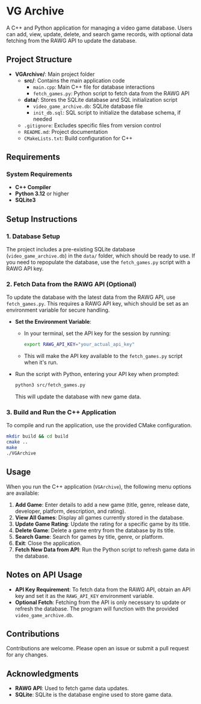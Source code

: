 
# VG Archive

A C++ and Python application for managing a video game database. Users can add, view, update, delete, and search game records, with optional data fetching from the RAWG API to update the database.

## Project Structure

* **VGArchive/**: Main project folder
  * **src/**: Contains the main application code
    * `main.cpp`: Main C++ file for database interactions
    * `fetch_games.py`: Python script to fetch data from the RAWG API
  * **data/**: Stores the SQLite database and SQL initialization script
    * `video_game_archive.db`: SQLite database file
    * `init_db.sql`: SQL script to initialize the database schema, if needed
  * `.gitignore`: Excludes specific files from version control
  * `README.md`: Project documentation
  * `CMakeLists.txt`: Build configuration for C++

## Requirements

### System Requirements

- **C++ Compiler**
- **Python 3.12** or higher
- **SQLite3**

## Setup Instructions

### 1. Database Setup

The project includes a pre-existing SQLite database (`video_game_archive.db`) in the `data/` folder, which should be ready to use. If you need to repopulate the database, use the `fetch_games.py` script with a RAWG API key.

### 2. Fetch Data from the RAWG API (Optional)

To update the database with the latest data from the RAWG API, use `fetch_games.py`. This requires a RAWG API key, which should be set as an environment variable for secure handling.

- **Set the Environment Variable**:
  - In your terminal, set the API key for the session by running:
    ```bash
    export RAWG_API_KEY="your_actual_api_key"
    ```
  - This will make the API key available to the `fetch_games.py` script when it's run.

- Run the script with Python, entering your API key when prompted:

  ```bash
  python3 src/fetch_games.py
  ```

  This will update the database with new game data.

### 3. Build and Run the C++ Application

To compile and run the application, use the provided CMake configuration.

```bash
mkdir build && cd build
cmake ..
make
./VGArchive
```

## Usage

When you run the C++ application (`VGArchive`), the following menu options are available:

1. **Add Game**: Enter details to add a new game (title, genre, release date, developer, platform, description, and rating).
2. **View All Games**: Display all games currently stored in the database.
3. **Update Game Rating**: Update the rating for a specific game by its title.
4. **Delete Game**: Delete a game entry from the database by its title.
5. **Search Game**: Search for games by title, genre, or platform.
6. **Exit**: Close the application.
7. **Fetch New Data from API**: Run the Python script to refresh game data in the database.

## Notes on API Usage

- **API Key Requirement**: To fetch data from the RAWG API, obtain an API key and set it as the `RAWG_API_KEY` environment variable.
- **Optional Fetch**: Fetching from the API is only necessary to update or refresh the database. The program will function with the provided `video_game_archive.db`.

## Contributions

Contributions are welcome. Please open an issue or submit a pull request for any changes.

## Acknowledgments

- **RAWG API**: Used to fetch game data updates.
- **SQLite**: SQLite is the database engine used to store game data.
